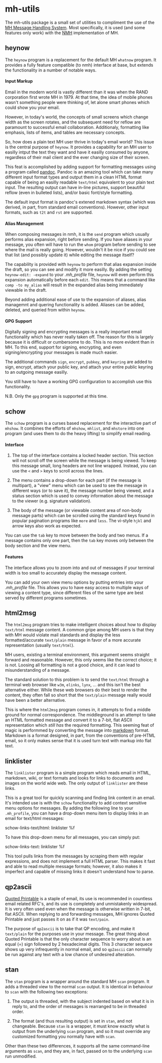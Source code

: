 mh-utils
========

The mh-utils package is a small set of utilities to compliment the use of the
[MH Message Handling System](https://wikipedia.org/wiki/MH_Message_Handling_System).
Most specifically, it is used (and some features only work) with the
[NMH](https://savannah.nongnu.org/projects/nmh/) implementation of MH.


heynow
------

The `heynow` program is a replacement for the default MH `whatnow` program.
It provides a fully feature compatible (to nmh) interface at base, but
extends the functionality in a number of notable ways.

#### Input Markup

Email in the modern world is vastly different than it was when the
RAND corporation first wrote MH in 1979.  At that time, the idea of
mobile phones wasn't something people were thinking of, let alone
smart phones which could show you your email.

However, in today's world, the concepts of small screens which change
width as the screen rotates, and the subsequent need for reflow are
paramount to successful email collaboration.  Additionaly, formatting
like emphasis, lists of items, and tables are necessary concepts.

So, how does a plain text MH user thrive in today's email world?  This
issue is the central purpose of `heynow`.  It provides a capability
for an MH user to easilly intput the text they want and have it
easilly consumed by anyone, regardless of their mail client and the
ever changing size of their screen.

This feat is accomplished by adding support for formatting messages
using a program called [pandoc](http://pandoc.org/).  Pandoc is an
amazing tool which can take many different input format types and
output them in a clean HTML format capable of being an easilly
readable `text/html` equivalent to your plain text input.  The resulting
output can have in-line pictures, support beautiful reflow (even
in bulleted lists), and/or basic font/style formatting.

The default input format is pandoc's extened markdown syntax (which
was derived, in part, from standard email conventions).  However,
other input formats, such as `t2t` and `rst` are supported.

#### Alias Management

When composing messages in nmh, it is the `send` program which usually
performs alias expansion, right before sending.  If you have aliases
in your message, you often will have to run the `whom` program before
sending to see where the mail is really going.  However, wouldn't it
be nice if you could see that list (and possibly update it) while
editing the message itself?

The capability is provided with `heynow` to perform that alias expansion
inside the draft, so you can see and modify it more easilly.  By adding
the setting `heynow-edit: -expand` to your *.mh_profile* file, `heynow`
will even perform this expansion automatically before each `edit`.  This
means that a command like `comp -to my_alias` will result in the expanded
alias being immediately viewable in the draft.

Beyond adding additional ease of use to the expansion of aliases, alias
managemnt and quering functionality is added.  Aliases can be added,
deleted, and queried from within `heynow`.

#### GPG Support

Digitally signing and encrypting messages is a really important email
functionality which has never really taken off.  The reason for this
is largely because it is difficult or cumbersome to do.  This is no
more evident than in MH.  To this end, support for signing, encrypting,
and even signing/encrypting your messages is made much easier.

The additional commands `sign`, `encrypt`, `pubkey`, and `keyring` are
added to sign, encrypt, attach your public key, and attach your entire
public keyring to an outgoing message easilly.

You still have to have a working GPG configuration to accomplish use
this functionality.

N.B. Only the `gpg` program is supported at this time.


schow
-----

The `schow` program is a curses based replacement for the interactive
part of `mhshow`.  It combines the efforts of `mhshow`, `mhlist`, and
`mhstore` into one program (and uses them to do the heavy lifting) to
simplify email reading.

#### Interface

  1. The top of the interface contains a locked header section.  This
     section will not scroll off the screen while the message is being
	viewed.  To keep this message small, long headers are not line
	wrapped.  Instead, you can use the `<` and `>` keys to scroll
	across the lines.

  2. The menu contains a drop-down for each part (if the message is
     multipart), a "view" menu which can be used to see the message
	in different ways (or to save it), the message number being
	viewed, and a status section which is used to convey information
	about the message to the viewer (e.g. signature validation).

  3. The body of the message (or viewable content area of non-body
     message parts) which can be scrolled using the standard keys
	found in popular pagination programs like `more` and `less`.
	The vi-style `hjkl` and arrow keys also work as expected.

You can use the `tab` key to move between the body and two menus.  If
a message contains only one part, then the `tab` key moves only between
the body section and the view menu.

#### Features

The interface allows you to zoom into and out of messages if your terminal
width is too small to accurately display the message content.

You can add your own view menu options by putting entries into your
*.mh_profile* file.  This allows you to have easy access to multiple
ways of viewing a content type, since different files of the same
type are best served by different programs sometimes.


html2msg
--------

The `html2msg` program tries to make intelligent choices about how to
display `text/html` message content.  A common gripe among MH users is
that they with MH would violate mail standards and display the less
formatted/accurate `text/plain` message in favor of a more accurate
representation (usually `text/html`).

MH users, existing a terminal environment, this argument seems straight 
forward and reasonable.  However, this only seems like the correct
choice; it is not.  Loosing all formatting is not a good choice, and it
can lead to misunderstanding of a message.

The standard solution to this problem is to send the `text/html` through
a terminal web browser like `w3m`, `elinks`, `lynx`, ... and this isn't
the best alternative either.  While these web browsers do their best
to render the content, they often fall so short that the `text/plain`
message really would have been a better alternative.

This is where the `html2msg` program comes in, it attempts to find a
middle ground for normal correspondence.  The middleground is an
attempt to take an HTML formatted message and convert it to a 7-bit,
flat ASCII representation which *still has* the required formatting.
This seeming feat of magic is performmed by converting the message
into [markdown](https://en.wikipedia.org/wiki/Markdown) format.  Markdown
is a format designed, in part, from the conventions of pre-HTML email, so
it only makes sense that it is used turn text with markup into flat
text.

linklister
----------

The `linklister` program is a simple program which reads email in
HTML, markdown, wiki, or text formats and looks for links to documents
and images on the world wide web.  The only output of `linklister` are
these links.

This is a great tool for quickly scanning and finding link content in
an email.  It's intended use is with the `schow` functionality to add
context sensitive menu options for messages.  By adding the following
line to your `.mh_profile`,  you can have a drop-down menu item to display
links in an email for text/html messages:

  schow-links-text/html: linklister %f

To have this drop-down menu for all messages, you can simply put:

  schow-links-text: linklister %f

This tool pulls links from the messages by scraping them with regular
expressions, and does not implement a full HTML parser.  This makes it
fast and able to read multiple message formats; however, it also makes
it imperfect and capable of missing links it doesn't understand how to
parse.


qp2ascii
--------

[Quoted Printable](https://en.wikipedia.org/wiki/Quoted-printable)
is a staple of email, its use is recommended in countless email related
RFC's, and its use is completely and unmistakenly widespread.  It is
very often used even when the message is otherwise written in 7-bit,
flat ASCII.  When replying to and forwarding messages, MH ignores
Quoted Printable and just passes it on as if it was `text/pain`.

The purpose of `qp2ascii` is to take that QP encoding, and make it
`text/plain` for the purposes use in your message.  The great thing
about Quoted Printable is that the only character sequence to worry
about is an equal (=) sign followed by 2 hexadecimal digits.  This
3 character sequece shows up very infrequently in normal email, and
so `qp2ascii` can normally be run against any text with a low chance
of undesired alteration.


stan
----

The `stan` program is a wrapper around the standard MH `scan` program.  It
adds a threaded view to the normal `scan` output.  It is identical in
behaviour to `scan` with the following two exceptions:

  1. The output is threaded, with the subject indented based on what it
     is in reply to, and the order of messages is rearranged to be in
	threaded order.

  2. The format (and thus resulting output) is set in `stan`, and not
     changeable.  Because `stan` is a wrapper, it must know exactly what
	is output from the underlying `scan` program, and so it must override
	any customized formatting you normally have with `scan`.

Other than these two differences, it supports all the same command-line
arguments as `scan`, and they are, in fact, passed on to the underlying
`scan` run unmodified.

